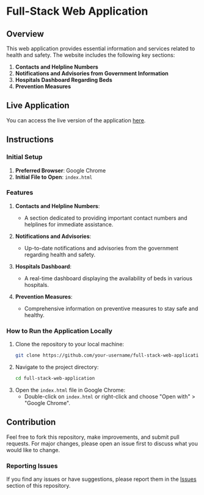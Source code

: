 # Full-Stack Web Application
 
## Overview
This web application provides essential information and services related to health and safety. The website includes the following key sections:

1. **Contacts and Helpline Numbers**
2. **Notifications and Advisories from Government Information**
3. **Hospitals Dashboard Regarding Beds**
4. **Prevention Measures**

## Live Application
You can access the live version of the application [here](https://priyaskulkarni.github.io/Full-stack-Web-application-/).

## Instructions

### Initial Setup
1. **Preferred Browser**: Google Chrome
2. **Initial File to Open**: `index.html`

### Features
1. **Contacts and Helpline Numbers**:
   - A section dedicated to providing important contact numbers and helplines for immediate assistance.

2. **Notifications and Advisories**:
   - Up-to-date notifications and advisories from the government regarding health and safety.

3. **Hospitals Dashboard**:
   - A real-time dashboard displaying the availability of beds in various hospitals.

4. **Prevention Measures**:
   - Comprehensive information on preventive measures to stay safe and healthy.

### How to Run the Application Locally
1. Clone the repository to your local machine:
   ```bash
   git clone https://github.com/your-username/full-stack-web-application.git
   ```
2. Navigate to the project directory:
   ```bash
   cd full-stack-web-application
   ```
3. Open the `index.html` file in Google Chrome:
   - Double-click on `index.html` or right-click and choose "Open with" > "Google Chrome".

## Contribution
Feel free to fork this repository, make improvements, and submit pull requests. For major changes, please open an issue first to discuss what you would like to change.

### Reporting Issues
If you find any issues or have suggestions, please report them in the [Issues](https://github.com/your-username/full-stack-web-application/issues) section of this repository.

